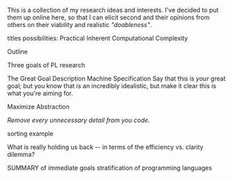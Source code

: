 
This is a collection of my research ideas and interests. I've decided to put them up online here, so that I can elicit second and their opinions from others on their viability and realistic *"doableness"*.


titles possibilities:
Practical Inherent Computational Complexity



Outline

Three goals of PL research

The Great Goal
	Description
	Machine Specification
	Say that this is _your_ great goal; but you know that is an incredibly idealistic, but make it clear this is what you're aiming for.







Maximize Abstraction

*Remove every unnecessary detail from you code.*

sorting example

What is really holding us back -- in terms of the efficiency vs. clarity dilemma?









SUMMARY of immediate goals
	stratification of programming languages
